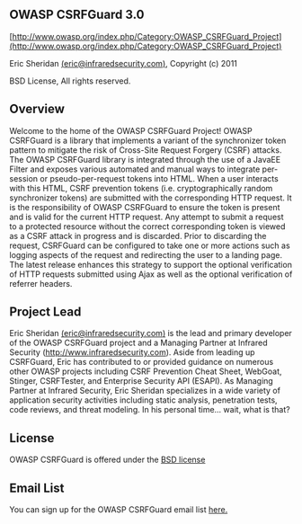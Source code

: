 ## OWASP CSRFGuard 3.0

[http://www.owasp.org/index.php/Category:OWASP_CSRFGuard_Project](http://www.owasp.org/index.php/Category:OWASP_CSRFGuard_Project)

Eric Sheridan [(eric@infraredsecurity.com)](mailto:eric@infraredsecurity.com), Copyright (c) 2011

BSD License, All rights reserved.

## Overview

Welcome to the home of the OWASP CSRFGuard Project! OWASP CSRFGuard is a library that implements a variant of the synchronizer token pattern to mitigate the risk of Cross-Site Request Forgery (CSRF) attacks. The OWASP CSRFGuard library is integrated through the use of a JavaEE Filter and exposes various automated and manual ways to integrate per-session or pseudo-per-request tokens into HTML. When a user interacts with this HTML, CSRF prevention tokens (i.e. cryptographically random synchronizer tokens) are submitted with the corresponding HTTP request. It is the responsibility of OWASP CSRFGuard to ensure the token is present and is valid for the current HTTP request. Any attempt to submit a request to a protected resource without the correct corresponding token is viewed as a CSRF attack in progress and is discarded. Prior to discarding the request, CSRFGuard can be configured to take one or more actions such as logging aspects of the request and redirecting the user to a landing page. The latest release enhances this strategy to support the optional verification of HTTP requests submitted using Ajax as well as the optional verification of referrer headers.

## Project Lead

Eric Sheridan [(eric@infraredsecurity.com)](mailto:eric@infraredsecurity.com) is the lead and primary developer of the OWASP CSRFGuard project and a Managing Partner at Infrared Security (http://www.infraredsecurity.com). Aside from leading up CSRFGuard, Eric has contributed to or provided guidance on numerous other OWASP projects including CSRF Prevention Cheat Sheet, WebGoat, Stinger, CSRFTester, and Enterprise Security API (ESAPI). As Managing Partner at Infrared Security, Eric Sheridan specializes in a wide variety of application security activities including static analysis, penetration tests, code reviews, and threat modeling. In his personal time... wait, what is that?

## License

OWASP CSRFGuard is offered under the [BSD license](http://www.opensource.org/licenses/bsd-license.php)

## Email List

You can sign up for the OWASP CSRFGuard email list [here.]( https://lists.owasp.org/mailman/listinfo/owasp-csrfguard)
